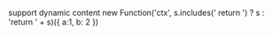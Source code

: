 support dynamic content
  new Function('ctx', s.includes(' return ') ? s : 'return ' + s)({ a:1, b: 2 })


